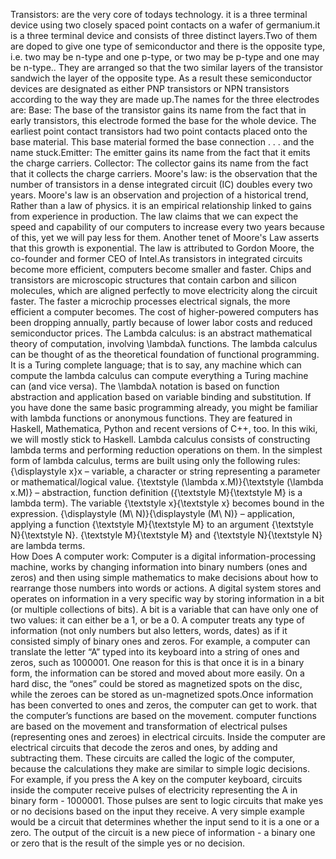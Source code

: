 Transistors:                                                                                                                                                              are the very core of todays technology. it is a three terminal device using two closely spaced point contacts on a wafer of germanium.it is a three terminal device and consists of three distinct layers.Two of them are doped to give one type of semiconductor and there is the opposite type, i.e. two may be n-type and one p-type, or two may be p-type and one may be n-type.. They are arranged so that the two similar layers of the transistor sandwich the layer of the opposite type. As a result these semiconductor devices are designated as either PNP transistors or NPN transistors according to the way they are made up.The names for the three electrodes are: Base:   The base of the transistor gains its name from the fact that in early transistors, this electrode formed the base for the whole device. The earliest point contact transistors had two point contacts placed onto the base material. This base material formed the base connection . . . and the name stuck.Emitter:               The emitter gains its name from the fact that it emits the charge carriers.   Collector:                                                                               The collector gains its name from the fact that it collects the charge carriers.
Moore's law:                                                                                                                                                           is the observation that the number of transistors in a dense integrated circuit (IC) doubles every two years. Moore's law is an observation and projection of a historical trend, Rather than a law of physics. it is an empirical relationship linked to gains from experience in production.                                          The law claims that we can expect the speed and capability of our computers to increase every two years because of this, yet we will pay less for them. Another tenet of Moore's Law asserts that this growth is exponential. The law is attributed to Gordon Moore, the co-founder and former CEO of Intel.As transistors in integrated circuits become more efficient, computers become smaller and faster. Chips and transistors are microscopic structures that contain carbon and silicon molecules, which are aligned perfectly to move electricity along the circuit faster. The faster a microchip processes electrical signals, the more efficient a computer becomes. The cost of higher-powered computers has been dropping annually, partly because of lower labor costs and reduced semiconductor prices.
The Lambda calculus:                                                                                                                                                    is an abstract mathematical theory of computation, involving \lambdaλ functions. The lambda calculus can be thought of as the theoretical foundation of functional programming. It is a Turing complete language; that is to say, any machine which can compute the lambda calculus can compute everything a Turing machine can (and vice versa).     The \lambdaλ notation is based on function abstraction and application based on variable binding and substitution. If you have done the same basic programming already, you might be familiar with lambda functions or anonymous functions. They are featured in Haskell, Mathematica, Python and recent versions of C++, too. In this wiki, we will mostly stick to Haskell.                                                                                                                        Lambda calculus consists of constructing lambda terms and performing reduction operations on them. In the simplest form of lambda calculus, terms are built using only the following rules:                                                                                                                                          {\displaystyle x}x – variable, a character or string representing a parameter or mathematical/logical value.                                                    {\textstyle (\lambda x.M)}{\textstyle (\lambda x.M)} – abstraction, function definition ({\textstyle M}{\textstyle M} is a lambda term). The variable {\textstyle x}{\textstyle x} becomes bound in the expression.                                                                                                               {\displaystyle (M\ N)}{\displaystyle (M\ N)} – application, applying a function {\textstyle M}{\textstyle M} to an argument {\textstyle N}{\textstyle N}. {\textstyle M}{\textstyle M} and {\textstyle N}{\textstyle N} are lambda terms.                                                                                                        
How Does A computer work:                                                                                                                                                Computer is a digital information-processing machine, works by changing information into binary numbers (ones and zeros) and then using simple mathematics to make decisions about how to rearrange those numbers into words or actions. A digital system stores and operates on information in a very specific way by storing information in a bit (or multiple collections of bits). A bit is a variable that can have only one of two values: it can either be a 1, or be a 0.                                    A computer treats any type of information (not only numbers but also letters, words, dates) as if it consisted simply of binary ones and zeros. For example, a computer can translate the letter “A” typed into its keyboard into a string of ones and zeros, such as 1000001. One reason for this is that once it is in a binary form, the information can be stored and moved about more easily. On a hard disc, the “ones” could be stored as magnetized spots on the disc, while the zeroes can be stored as un-magnetized spots.Once information has been converted to ones and zeros, the computer can get to work. that the computer’s functions are based on the movement.                                                                                                                                                       computer functions are based on the movement and transformation of electrical pulses (representing ones and zeroes) in electrical circuits. Inside the computer are electrical circuits that decode the zeros and ones, by adding and subtracting them. These circuits are called the logic of the computer, because the calculations they make are similar to simple logic decisions. For example, if you press the A key on the computer keyboard, circuits inside the computer receive pulses of electricity representing the A in binary form - 1000001. Those pulses are sent to logic circuits that make yes or no decisions based on the input they receive. A very simple example would be a circuit that determines whether the input send to it is a one or a zero. The output of the circuit is a new piece of information - a binary one or zero that is the result of the simple yes or no decision.
